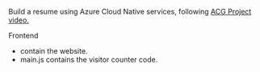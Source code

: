 Build a resume using Azure Cloud Native services, following [ACG Project video.](https://youtu.be/ieYrBWmkfno?si=Dx9qNY3bhwZXCVz5)

Frontend
- contain the website.
- main.js contains the visitor counter code.


